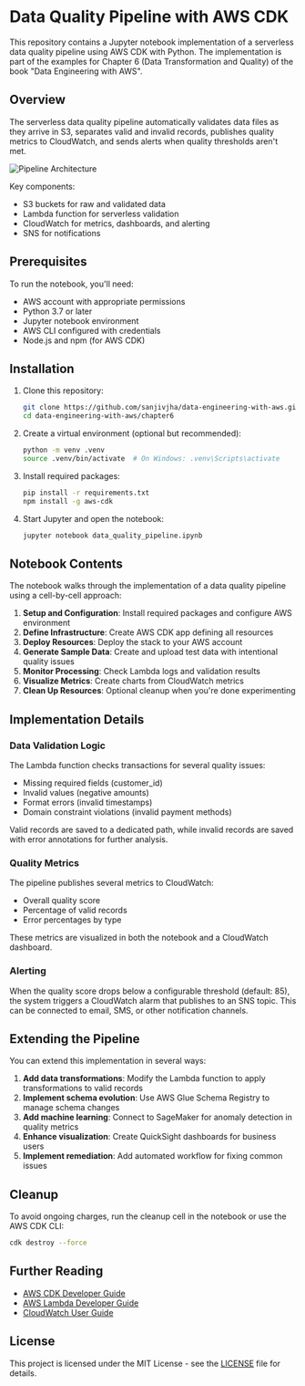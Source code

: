 # Data Quality Pipeline with AWS CDK

This repository contains a Jupyter notebook implementation of a serverless data quality pipeline using AWS CDK with Python. The implementation is part of the examples for Chapter 6 (Data Transformation and Quality) of the book "Data Engineering with AWS".

## Overview

The serverless data quality pipeline automatically validates data files as they arrive in S3, separates valid and invalid records, publishes quality metrics to CloudWatch, and sends alerts when quality thresholds aren't met.

![Pipeline Architecture](images/quality-pipeline-architecture.png)

Key components:
- S3 buckets for raw and validated data
- Lambda function for serverless validation
- CloudWatch for metrics, dashboards, and alerting
- SNS for notifications

## Prerequisites

To run the notebook, you'll need:

- AWS account with appropriate permissions
- Python 3.7 or later
- Jupyter notebook environment
- AWS CLI configured with credentials
- Node.js and npm (for AWS CDK)

## Installation

1. Clone this repository:
   ```bash
   git clone https://github.com/sanjivjha/data-engineering-with-aws.git
   cd data-engineering-with-aws/chapter6
   ```

2. Create a virtual environment (optional but recommended):
   ```bash
   python -m venv .venv
   source .venv/bin/activate  # On Windows: .venv\Scripts\activate
   ```

3. Install required packages:
   ```bash
   pip install -r requirements.txt
   npm install -g aws-cdk
   ```

4. Start Jupyter and open the notebook:
   ```bash
   jupyter notebook data_quality_pipeline.ipynb
   ```

## Notebook Contents

The notebook walks through the implementation of a data quality pipeline using a cell-by-cell approach:

1. **Setup and Configuration**: Install required packages and configure AWS environment
2. **Define Infrastructure**: Create AWS CDK app defining all resources
3. **Deploy Resources**: Deploy the stack to your AWS account
4. **Generate Sample Data**: Create and upload test data with intentional quality issues
5. **Monitor Processing**: Check Lambda logs and validation results
6. **Visualize Metrics**: Create charts from CloudWatch metrics
7. **Clean Up Resources**: Optional cleanup when you're done experimenting

## Implementation Details

### Data Validation Logic

The Lambda function checks transactions for several quality issues:
- Missing required fields (customer_id)
- Invalid values (negative amounts)
- Format errors (invalid timestamps)
- Domain constraint violations (invalid payment methods)

Valid records are saved to a dedicated path, while invalid records are saved with error annotations for further analysis.

### Quality Metrics

The pipeline publishes several metrics to CloudWatch:
- Overall quality score
- Percentage of valid records
- Error percentages by type

These metrics are visualized in both the notebook and a CloudWatch dashboard.

### Alerting

When the quality score drops below a configurable threshold (default: 85), the system triggers a CloudWatch alarm that publishes to an SNS topic. This can be connected to email, SMS, or other notification channels.

## Extending the Pipeline

You can extend this implementation in several ways:

1. **Add data transformations**: Modify the Lambda function to apply transformations to valid records
2. **Implement schema evolution**: Use AWS Glue Schema Registry to manage schema changes
3. **Add machine learning**: Connect to SageMaker for anomaly detection in quality metrics
4. **Enhance visualization**: Create QuickSight dashboards for business users
5. **Implement remediation**: Add automated workflow for fixing common issues

## Cleanup

To avoid ongoing charges, run the cleanup cell in the notebook or use the AWS CDK CLI:

```bash
cdk destroy --force
```

## Further Reading

- [AWS CDK Developer Guide](https://docs.aws.amazon.com/cdk/latest/guide/home.html)
- [AWS Lambda Developer Guide](https://docs.aws.amazon.com/lambda/latest/dg/welcome.html)
- [CloudWatch User Guide](https://docs.aws.amazon.com/AmazonCloudWatch/latest/monitoring/WhatIsCloudWatch.html)

## License

This project is licensed under the MIT License - see the [LICENSE](LICENSE) file for details.